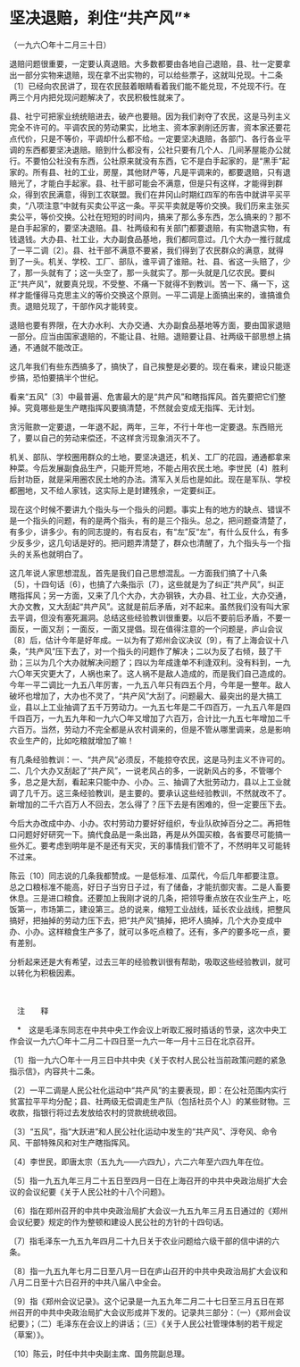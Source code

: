 # 坚决退赔，刹住“共产风”\*

（一九六〇年十二月三十日）

退赔问题很重要，一定要认真退赔。大多数都要由各地自己退赔，县、社一定要拿出一部分实物来退赔，现在拿不出实物的，可以给些票子，这就叫兑现。十二条〔1〕已经向农民讲了，现在农民鼓着眼睛看着我们能不能兑现，不兑现不行。在两三个月内把兑现问题解决了，农民积极性就来了。

县、社宁可把家业统统赔进去，破产也要赔。因为我们剥夺了农民，这是马列主义完全不许可的。平调农民的劳动果实，比地主、资本家剥削还厉害，资本家还要花点代价，只是不等价，平调却什么都不给。一定要坚决退赔，各部门、各行各业平调的东西都要坚决退赔。赔到什么都没有，公社只要有几个人、几间茅屋能办公就行。不要怕公社没有东西，公社原来就没有东西，它不是白手起家的，是“黑手”起家的。所有县、社的工业，房屋，其他财产等，凡是平调来的，都要退赔，只有退赔光了，才能白手起家。县、社干部可能会不满意，但是只有这样，才能得到群众，得到农民满意，得到工农联盟。我们在井冈山时期红四军的布告中就讲平买平卖，“八项注意”中就有买卖公平这一条。平买平卖就是等价交换。我们历来主张买卖公平，等价交换。公社在短短的时间内，搞来了那么多东西，怎么搞来的？那不是白手起家的，要坚决退赔。县、社两级和有关部门都要退赔，有实物退实物，有钱退钱。大办县、社工业，大办副食品基地，我们都同意过。几个大办一推行就成了一平二调〔2〕。县、社干部不满意不要紧，我们得到了农民群众的满意，就得到了一头。机关、学校、工厂、部队，谁平调了谁赔。社、县、省这一头赔了，少了，那一头就有了；这一头空了，那一头就实了。那一头就是几亿农民。要纠正“共产风”，就要真兑现，不受整、不痛一下就得不到教训。苦一下、痛一下，这样才能懂得马克思主义的等价交换这个原则。一平二调是上面搞出来的，谁搞谁负责。退赔兑现了，干部作风才能转变。

退赔也要有界限，在大办水利、大办交通、大办副食品基地等方面，要由国家退赔一部分。应当由国家退赔的，不能让县、社赔。退赔要让县、社两级干部思想上搞通，不通就不能改正。

这几年我们有些东西搞多了，搞快了，自己挨整是必要的。现在看来，建设只能逐步搞，恐怕要搞半个世纪。

看来“五风”〔3〕中最普遍、危害最大的是“共产风”和瞎指挥风。首先要把它们整掉。究竟哪些是生产瞎指挥风要搞清楚，不然就会变成无指挥、无计划。

贪污赃款一定要退，一年退不起，两年，三年，不行十年也一定要退。东西赔光了，要以自己的劳动来偿还，不这样贪污现象消灭不了。

机关、部队、学校圈用群众的土地，要坚决退还，机关、工厂的花园，通通都拿来种菜。今后发展副食品生产，只能开荒地，不能占用农民土地。李世民〔4〕胜利后封功臣，就是采用圈农民土地的办法。清军入关后也是如此。现在是军队、学校都圈地，又不给人家钱，这实际上是封建残余，一定要纠正。

现在这个时候不要讲九个指头与一个指头的问题。事实上有的地方的缺点、错误不是一个指头的问题，有的是两个指头，有的是三个指头。总之，把问题查清楚了，有多少，讲多少。有的同志提的，有右反右，有“左”反“左”，有什么反什么，有多少反多少，这几句话是好的。把问题弄清楚了，群众也清醒了，九个指头与一个指头的关系也就明白了。

这几年说人家思想混乱，首先是我们自己思想混乱。一方面我们搞了十八条〔5〕，十四句话〔6〕，也搞了六条指示〔7〕，这些就是为了纠正“共产风”，纠正瞎指挥风；另一方面，又来了几个大办，大办钢铁，大办县、社工业，大办交通，大办文教，又大刮起“共产风”。这就是前后矛盾，对不起来。虽然我们没有叫大家去平调，但没有塞死漏洞。总结这些经验教训很重要。以后不要前后矛盾，不要一面反，一面又刮；一面反，一面又提倡。现在值得注意的一个问题是，庐山会议〔8〕后，估计今年是好年成。一以为有了郑州会议决议〔9〕，有了上海会议十八条，“共产风”压下去了，对一个指头的问题作了解决；二以为反了右倾，鼓了干劲；三以为几个大办就解决问题了；四以为年成逢单不利逢双利。没有料到，一九六〇年天灾更大了，人祸也来了。这人祸不是敌人造成的，而是我们自己造成的。今年一平二调比一九五八年厉害，一九五八年只有四五个月，今年是一整年。敌人破坏也增加了，大办也不灵了，“共产风”大刮了。问题最大、最突出的是大搞工业，县以上工业抽调了五千万劳动力。一九五七年是二千四百万，一九五八年是四千四百万，一九五九年和一九六〇年又增加了六百万，合计比一九五七年增加二千六百万。当然，劳动力不完全都是从农村调来的，但是不管从哪里调来，总是影响农业生产的，比如吃粮就增加了嘛！

有几条经验教训：一、“共产风”必须反，不能掠夺农民，这是马列主义不许可的。二、几个大办又刮起了“共产风”，一说老风占的多，一说新风占的多，不管哪个多，总之是大刮，看起来只能中办、小办。三、抽调了大批劳动力，县以上工业就调了几千万。这三条经验教训，是主要的。要承认这些经验教训，不然就改不了。新增加的二千六百万人不回去，怎么得了？压下去是有困难的，但一定要压下去。

今后大办改成中办、小办。农村劳动力要好好组织，专业队砍掉百分之二。再把牲口问题好好研究一下。搞代食品是一条出路，再是从外国买粮，各省要尽可能搞一些外汇。要考虑到明年是不是还有天灾，天的事情我们管不了，不然明年又可能转不过来。

陈云〔10〕同志说的几条我都赞成。一是低标准、瓜菜代，今后几年都要注意。总之口粮标准不能高，好日子当穷日子过，有了储备，才能抗御灾害。二是人畜要休息。三是进口粮食。还要加上我刚才说的几条，把领导重点放在农业生产上，吃饭第一，市场第二，建设第三。总的说来，缩短工业战线，延长农业战线，把整风搞好，把抽掉的劳动力压下去，把“共产风”搞掉，把坏人搞掉，几个大办变成中办、小办。这样粮食生产多了，就可以多吃点粮了。还有，多产的要多吃一点，要有差别。

分析起来还是大有希望，过去三年的经验教训很有帮助，吸取这些经验教训，就可以转化为积极因素。

　　

　注　　释　

　\*　这是毛泽东同志在中共中央工作会议上听取汇报时插话的节录，这次中央工作会议一九六〇年十二月二十四日至一九六一年一月十三日在北京召开。

〔1〕指一九六〇年十一月三日中共中央《关于农村人民公社当前政策问题的紧急指示信》，内容共十二条。

〔2〕一平二调是人民公社化运动中“共产风”的主要表现，即：在公社范围内实行贫富拉平平均分配；县、社两级无偿调走生产队（包括社员个人）的某些财物。三收款，指银行将过去发放给农村的贷款统统收回。

〔3〕“五风”，指“大跃进”和人民公社化运动中发生的“共产风”、浮夸风、命令风、干部特殊风和对生产瞎指挥风。

〔4〕李世民，即唐太宗（五九九——六四九），六二六年至六四九年在位。

〔5〕指一九五九年三月二十五日至四月一日在上海召开的中共中央政治局扩大会议的会议纪要《关于人民公社的十八个问题》。

〔6〕指在郑州召开的中共中央政治局扩大会议一九五九年三月五日通过的《郑州会议纪要》规定的作为整顿和建设人民公社的方针的十四句话。

〔7〕指毛泽东一九五九年四月二十九日关于农业问题给六级干部的信中讲的六条。

〔8〕指一九五九年七月二日至八月一日在庐山召开的中共中央政治局扩大会议和八月二日至十六日召开的中共八届八中全会。

〔9〕指《郑州会议记录》。这个记录是一九五九年二月二十七日至三月五日在郑州召开的中共中央政治局扩大会议形成并下发的。记录共三部分：（一）《郑州会议纪要》；（二）毛泽东在会议上的讲话；（三）《关于人民公社管理体制的若干规定（草案）》。

〔10〕陈云，时任中共中央副主席、国务院副总理。
